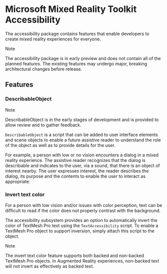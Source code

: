 # Microsoft Mixed Reality Toolkit Accessibility

The accessibility package contains features that enable developers to create mixed reality experiences for everyone.

> [!NOTE]
> The accessibility package is in early preview and does not contain all of the planned features. The existing features
> may undergo major, breaking architectural changes before release.

## Features

### DescribableObject

> [!NOTE]
> DescribableObject is in the early stages of development and is provided to allow review and to gather feedback.

`DescribableObject` is a script that can be added to user interface elements and scene objects to enable a future assistive reader
to understand the role of the object as well as to provide details for the user.

For example, a person with low or no vision encounters a dialog in a mixed reality experience. The assistive reader recognizes that
the dialog is describable and indicates to the user, via a sound, that there is an object of interest nearby. The user expresses interest, the reader describes the dialog, its purpose and the contents to enable the user to interact as appropriate.

### Invert text color

For a person with low vision and/or issues with color perception, text can be difficult to read if the color does not properly contrast with the background.

The accessibility subsystem provides an option to automatically invert the color of TextMesh Pro text using the `TextAccessibility` script. To enable a TextMesh Pro object to support inversion, simply attach this script to the object.

> [!NOTE]
> The invert text color feature supports both backed and non-backed TextMesh Pro objects. In Augmented Reality experiences, non-backed text will not invert as effectively as backed text.
